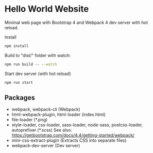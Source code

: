 # Hello World Website

Minimal web page with Bootstrap 4 and Webpack 4 dev server with hot reload.

Install
```cmd
npm install
```

Build to "dist/" folder with watch:
```cmd
npm run build -- --watch
```

Start dev server (with hot reload)
```cmd
npm run start
```

## Packages
* webpack, webpack-cli (Webpack)
* html-webpack-plugin, html-loader (index.html)
* file-loader (*.png)
* style-loader, css-loader, sass-loader, node-sass, postcss-loader, autoprefixer (*.scss) See also: https://getbootstrap.com/docs/4.4/getting-started/webpack/
* mini-css-extract-plugin (Extracts CSS into separate files)
* webpack-dev-server (Dev server)


